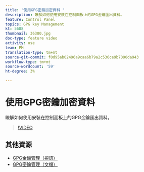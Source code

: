 ```yaml
---
title: '使用GPG密鑰加密資料 '
description: 瞭解如何使用安裝在控制面板上的GPG金鑰匯出資料。
feature: Control Panel
topics: GPG key Management
kt: 5688
thumbnail: 36380.jpg
doc-type: feature video
activity: use
team: PM
translation-type: tm+mt
source-git-commit: f0d95ab02496a9caa6b79a2c536ce9b7090da943
workflow-type: tm+mt
source-wordcount: '59'
ht-degree: 3%

---
```



# 使用GPG密鑰加密資料

瞭解如何使用安裝在控制面板上的GPG金鑰匯出資料。

>[!VIDEO](https://video.tv.adobe.com/v/36380?quality=12)

## 其他資源

* [GPG金鑰管理（視訊）](./gpg-key-management-overview.md)
* [GPG密鑰管理（文檔）](https://docs.adobe.com/content/help/en/control-panel/using/instances-settings/gpg-keys-management.html)
